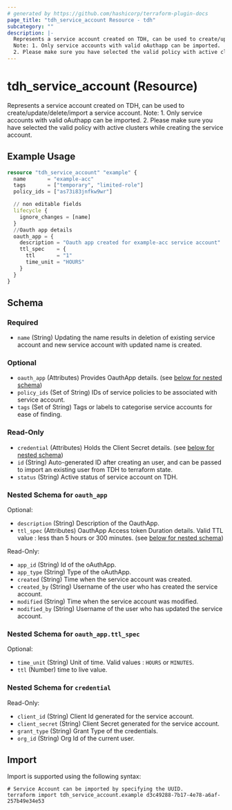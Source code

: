 ```yaml
---
# generated by https://github.com/hashicorp/terraform-plugin-docs
page_title: "tdh_service_account Resource - tdh"
subcategory: ""
description: |-
  Represents a service account created on TDH, can be used to create/update/delete/import a service account.
  Note: 1. Only service accounts with valid oAuthapp can be imported.
  2. Please make sure you have selected the valid policy with active clusters while creating the service account.
---
```


# tdh_service_account (Resource)

Represents a service account created on TDH, can be used to create/update/delete/import a service account.
Note: 1. Only service accounts with valid oAuthapp can be imported.
2. Please make sure you have selected the valid policy with active clusters while creating the service account.

## Example Usage

```terraform
resource "tdh_service_account" "example" {
  name       = "example-acc"
  tags       = ["temporary", "limited-role"]
  policy_ids = ["as73i83jnfkw9wr"]

  // non editable fields
  lifecycle {
    ignore_changes = [name]
  }
  //Oauth app details
  oauth_app = {
    description = "Oauth app created for example-acc service account"
    ttl_spec    = {
      ttl       = "1"
      time_unit = "HOURS"
    }
  }
}
```

<!-- schema generated by tfplugindocs -->
## Schema

### Required

- `name` (String) Updating the name results in deletion of existing service account and new service account with updated name is created.

### Optional

- `oauth_app` (Attributes) Provides OauthApp details. (see [below for nested schema](#nestedatt--oauth_app))
- `policy_ids` (Set of String) IDs of service policies to be associated with service account.
- `tags` (Set of String) Tags or labels to categorise service accounts for ease of finding.

### Read-Only

- `credential` (Attributes) Holds the Client Secret details. (see [below for nested schema](#nestedatt--credential))
- `id` (String) Auto-generated ID after creating an user, and can be passed to import an existing user from TDH to terraform state.
- `status` (String) Active status of service account on TDH.

<a id="nestedatt--oauth_app"></a>
### Nested Schema for `oauth_app`

Optional:

- `description` (String) Description of the OauthApp.
- `ttl_spec` (Attributes) OauthApp Access token Duration details. Valid TTL value : less than 5 hours or 300 minutes. (see [below for nested schema](#nestedatt--oauth_app--ttl_spec))

Read-Only:

- `app_id` (String) Id of the oAuthApp.
- `app_type` (String) Type of the oAuthApp.
- `created` (String) Time when the service account was created.
- `created_by` (String) Username of the user who has created the service account.
- `modified` (String) Time when the service account was modified.
- `modified_by` (String) Username of the user who has updated the service account.

<a id="nestedatt--oauth_app--ttl_spec"></a>
### Nested Schema for `oauth_app.ttl_spec`

Optional:

- `time_unit` (String) Unit of time. Valid values : `HOURS` or `MINUTES`.
- `ttl` (Number) time to live value.



<a id="nestedatt--credential"></a>
### Nested Schema for `credential`

Read-Only:

- `client_id` (String) Client Id generated for the service account.
- `client_secret` (String) Client Secret generated for the service account.
- `grant_type` (String) Grant Type of the credentials.
- `org_id` (String) Org Id of the current user.

## Import

Import is supported using the following syntax:

```shell
# Service Account can be imported by specifying the UUID.
terraform import tdh_service_account.example d3c49288-7b17-4e78-a6af-257b49e34e53
```
